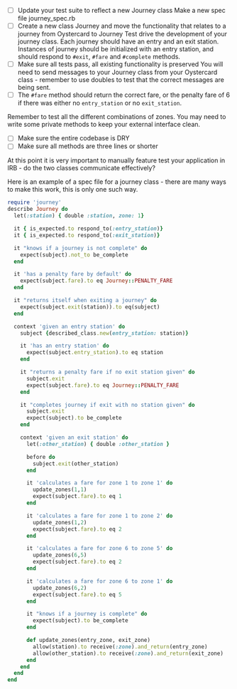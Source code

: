 - [ ] Update your test suite to reflect a new Journey class
Make a new spec file journey_spec.rb
- [ ] Create a new class Journey and move the functionality that relates to a journey from Oystercard to Journey
Test drive the development of your journey class. Each journey should have an entry and an exit station. Instances of journey should be initialized with an entry station, and should respond to `#exit`, `#fare` and `#complete` methods.
- [ ] Make sure all tests pass, all existing functionality is preserved
You will need to send messages to your Journey class from your Oystercard class - remember to use doubles to test that the correct messages are being sent.
- [ ] The `#fare` method should return the correct fare, or the penalty fare of 6 if there was either no `entry_station` or no `exit_station`.

Remember to test all the different combinations of zones. You may need to write some private methods to keep your external interface clean.

- [ ] Make sure the entire codebase is DRY
- [ ] Make sure all methods are three lines or shorter

At this point it is very important to manually feature test your application in IRB - do the two classes communicate effectively?

Here is an example of a spec file for a journey class - there are many ways to make this work, this is only one such way.

```ruby
require 'journey'
describe Journey do
  let(:station) { double :station, zone: 1}

  it { is_expected.to respond_to(:entry_station)}
  it { is_expected.to respond_to(:exit_station)}

  it "knows if a journey is not complete" do
    expect(subject).not_to be_complete
  end

  it 'has a penalty fare by default' do
    expect(subject.fare).to eq Journey::PENALTY_FARE
  end

  it "returns itself when exiting a journey" do
    expect(subject.exit(station)).to eq(subject)
  end

  context 'given an entry station' do
    subject {described_class.new(entry_station: station)}

    it 'has an entry station' do
      expect(subject.entry_station).to eq station
    end

    it "returns a penalty fare if no exit station given" do
      subject.exit
      expect(subject.fare).to eq Journey::PENALTY_FARE
    end

    it "completes journey if exit with no station given" do
      subject.exit
      expect(subject).to be_complete
    end

    context 'given an exit station' do
      let(:other_station) { double :other_station }

      before do
        subject.exit(other_station)
      end

      it 'calculates a fare for zone 1 to zone 1' do
        update_zones(1,1)
        expect(subject.fare).to eq 1
      end

      it 'calculates a fare for zone 1 to zone 2' do
        update_zones(1,2)
        expect(subject.fare).to eq 2
      end

      it 'calculates a fare for zone 6 to zone 5' do
        update_zones(6,5)
        expect(subject.fare).to eq 2
      end

      it 'calculates a fare for zone 6 to zone 1' do
        update_zones(6,2)
        expect(subject.fare).to eq 5
      end

      it "knows if a journey is complete" do
        expect(subject).to be_complete
      end

      def update_zones(entry_zone, exit_zone)
        allow(station).to receive(:zone).and_return(entry_zone)
        allow(other_station).to receive(:zone).and_return(exit_zone)
      end
    end
  end
end
```
